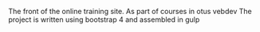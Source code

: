 The front of the online training site. As part of courses in otus vebdev
The project is written using bootstrap 4 and assembled in gulp
